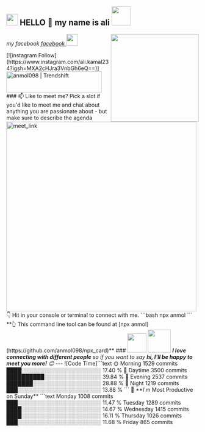 <h2><img src="https://emojis.slackmojis.com/emojis/images/1531849430/4246/blob-sunglasses.gif?1531849430" width="30"/> HELLO 👋 my name is ali <img src="https://media.giphy.com/media/12oufCB0MyZ1Go/giphy.gif" width="50"></h2> <img align='right' src="https://media.giphy.com/media/M9gbBd9nbDrOTu1Mqx/giphy.gif" width="230"> <p><em> my facebook <a href="https://www.facebook.com/profile.php?id=100092638151501">facebook </a><img src="https://media.giphy.com/media/WUlplcMpOCEmTGBtBW/giphy.gif" width="30"> </em></p> [![instagram Follow](https://www.instagram.com/ali.kamal234?igsh=MXA2cHJra3VnbGh6eQ==)] <a href="https://trendshift.io/developers/2235" target="_blank"><img src="https://trendshift.io/api/badge/developers/2235" alt="anmol098 | Trendshift" style="width: 250px; height: 55px;" width="250" height="55"/></a> ### 📫 Like to meet me? Pick a slot if you'd like to meet me and chat about anything you are passionate about - but make sure to describe the agenda <a href="https://calendly.com/anmol098/30min" target="_blank"><img width="498" alt="meet_link" src="https://user-images.githubusercontent.com/15426564/144297439-f530f383-e73e-41e0-9914-a9b7d3f432e5.png"></a> 👇 Hit in your console or terminal to connect with me. ```bash npx anmol ``` **👆 This command line tool can be found at [npx anmol](https://github.com/anmol098/npx_card)** ### <img src="https://media.giphy.com/media/VgCDAzcKvsR6OM0uWg/giphy.gif" width="50"> <img src="https://media.giphy.com/media/LnQjpWaON8nhr21vNW/giphy.gif" width="60"> <em><b>I love connecting with different people</b> so if you want to say <b>hi, I'll be happy to meet you more!</b> 😊</em> --- <!--START_SECTION:waka--> ![Code Time]```text 🌞 Morning                1529 commits        ████░░░░░░░░░░░░░░░░░░░░░   17.40 % 🌆 Daytime                3500 commits        ██████████░░░░░░░░░░░░░░░   39.84 % 🌃 Evening                2537 commits        ███████░░░░░░░░░░░░░░░░░░   28.88 % 🌙 Night                  1219 commits        ███░░░░░░░░░░░░░░░░░░░░░░   13.88 % ``` 📅 **I'm Most Productive on Sunday** ```text Monday                   1008 commits        ███░░░░░░░░░░░░░░░░░░░░░░   11.47 % Tuesday                  1289 commits        ████░░░░░░░░░░░░░░░░░░░░░   14.67 % Wednesday                1415 commits        ████░░░░░░░░░░░░░░░░░░░░░   16.11 % Thursday                 1026 commits        ███░░░░░░░░░░░░░░░░░░░░░░   11.68 % Friday                   865 commits
